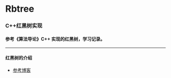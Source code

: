 # Rbtree
### C++红黑树实现

#### 参考《算法导论》C++ 实现的红黑树，学习记录。
- - - - - -
#### 红黑树的介绍

- [参考博客](https://www.cnblogs.com/skywang12345/p/3624291.html)


